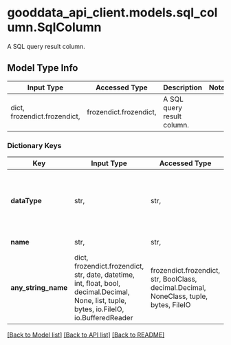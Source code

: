 # gooddata_api_client.models.sql_column.SqlColumn

A SQL query result column.

## Model Type Info
Input Type | Accessed Type | Description | Notes
------------ | ------------- | ------------- | -------------
dict, frozendict.frozendict,  | frozendict.frozendict,  | A SQL query result column. | 

### Dictionary Keys
Key | Input Type | Accessed Type | Description | Notes
------------ | ------------- | ------------- | ------------- | -------------
**dataType** | str,  | str,  | Column type | must be one of ["INT", "STRING", "DATE", "NUMERIC", "TIMESTAMP", "TIMESTAMP_TZ", "BOOLEAN", ] 
**name** | str,  | str,  | Column name | 
**any_string_name** | dict, frozendict.frozendict, str, date, datetime, int, float, bool, decimal.Decimal, None, list, tuple, bytes, io.FileIO, io.BufferedReader | frozendict.frozendict, str, BoolClass, decimal.Decimal, NoneClass, tuple, bytes, FileIO | any string name can be used but the value must be the correct type | [optional]

[[Back to Model list]](../../README.md#documentation-for-models) [[Back to API list]](../../README.md#documentation-for-api-endpoints) [[Back to README]](../../README.md)
